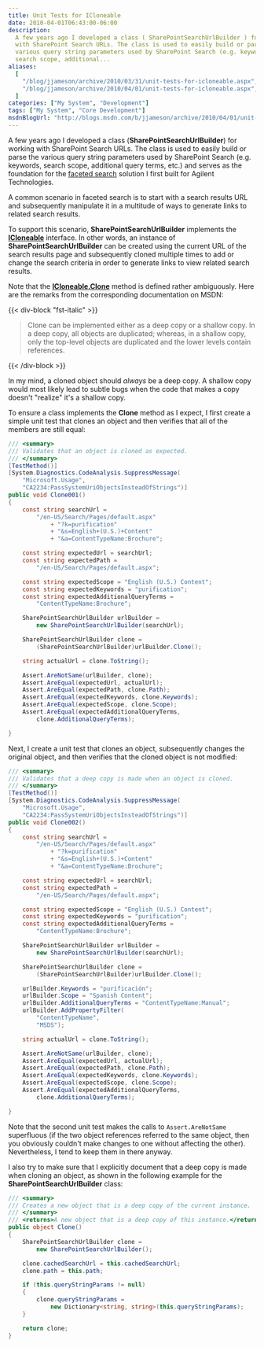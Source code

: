 ```yaml
---
title: Unit Tests for ICloneable
date: 2010-04-01T06:43:00-06:00
description:
  A few years ago I developed a class ( SharePointSearchUrlBuilder ) for working
  with SharePoint Search URLs. The class is used to easily build or parse the
  various query string parameters used by SharePoint Search (e.g. keywords,
  search scope, additional...
aliases:
  [
    "/blog/jjameson/archive/2010/03/31/unit-tests-for-icloneable.aspx",
    "/blog/jjameson/archive/2010/04/01/unit-tests-for-icloneable.aspx",
  ]
categories: ["My System", "Development"]
tags: ["My System", "Core Development"]
msdnBlogUrl: "http://blogs.msdn.com/b/jjameson/archive/2010/04/01/unit-tests-for-icloneable.aspx"
---
```


A few years ago I developed a class (**SharePointSearchUrlBuilder**) for working
with SharePoint Search URLs. The class is used to easily build or parse the
various query string parameters used by SharePoint Search (e.g. keywords, search
scope, additional query terms, etc.) and serves as the foundation for the
[faceted search](/blog/jjameson/2009/09/18/faceted-search-in-moss-2007-and-the-mssdocprops-issue)
solution I first built for Agilent Technologies.

A common scenario in faceted search is to start with a search results URL and
subsequently manipulate it in a multitude of ways to generate links to related
search results.

To support this scenario, **SharePointSearchUrlBuilder** implements the
**[ICloneable](http://msdn.microsoft.com/en-us/library/system.icloneable.aspx)**
interface. In other words, an instance of **SharePointSearchUrlBuilder** can be
created using the current URL of the search results page and subsequently cloned
multiple times to add or change the search criteria in order to generate links
to view related search results.

Note that the
**[ICloneable.Clone](http://msdn.microsoft.com/en-us/library/system.icloneable.clone.aspx)**
method is defined rather ambiguously. Here are the remarks from the
corresponding documentation on MSDN:

{{< div-block "fst-italic" >}}

> Clone can be implemented either as a deep copy or a shallow copy. In a deep
> copy, all objects are duplicated; whereas, in a shallow copy, only the
> top-level objects are duplicated and the lower levels contain references.

{{< /div-block >}}

In my mind, a cloned object should _always_ be a deep copy. A shallow copy would
most likely lead to subtle bugs when the code that makes a copy doesn't
"realize" it's a shallow copy.

To ensure a class implements the **Clone** method as I expect, I first create a
simple unit test that clones an object and then verifies that all of the members
are still equal:

```C#
/// <summary>
/// Validates that an object is cloned as expected.
/// </summary>
[TestMethod()]
[System.Diagnostics.CodeAnalysis.SuppressMessage(
    "Microsoft.Usage",
    "CA2234:PassSystemUriObjectsInsteadOfStrings")]
public void Clone001()
{
    const string searchUrl =
        "/en-US/Search/Pages/default.aspx"
            + "?k=purification"
            + "&s=English+(U.S.)+Content"
            + "&a=ContentTypeName:Brochure";

    const string expectedUrl = searchUrl;
    const string expectedPath =
        "/en-US/Search/Pages/default.aspx";

    const string expectedScope = "English (U.S.) Content";
    const string expectedKeywords = "purification";
    const string expectedAdditionalQueryTerms =
        "ContentTypeName:Brochure";

    SharePointSearchUrlBuilder urlBuilder =
        new SharePointSearchUrlBuilder(searchUrl);

    SharePointSearchUrlBuilder clone =
        (SharePointSearchUrlBuilder)urlBuilder.Clone();

    string actualUrl = clone.ToString();

    Assert.AreNotSame(urlBuilder, clone);
    Assert.AreEqual(expectedUrl, actualUrl);
    Assert.AreEqual(expectedPath, clone.Path);
    Assert.AreEqual(expectedKeywords, clone.Keywords);
    Assert.AreEqual(expectedScope, clone.Scope);
    Assert.AreEqual(expectedAdditionalQueryTerms,
        clone.AdditionalQueryTerms);

}
```

Next, I create a unit test that clones an object, subsequently changes the
original object, and then verifies that the cloned object is not modified:

```C#
/// <summary>
/// Validates that a deep copy is made when an object is cloned.
/// </summary>
[TestMethod()]
[System.Diagnostics.CodeAnalysis.SuppressMessage(
    "Microsoft.Usage",
    "CA2234:PassSystemUriObjectsInsteadOfStrings")]
public void Clone002()
{
    const string searchUrl =
        "/en-US/Search/Pages/default.aspx"
            + "?k=purification"
            + "&s=English+(U.S.)+Content"
            + "&a=ContentTypeName:Brochure";

    const string expectedUrl = searchUrl;
    const string expectedPath =
        "/en-US/Search/Pages/default.aspx";

    const string expectedScope = "English (U.S.) Content";
    const string expectedKeywords = "purification";
    const string expectedAdditionalQueryTerms =
        "ContentTypeName:Brochure";

    SharePointSearchUrlBuilder urlBuilder =
        new SharePointSearchUrlBuilder(searchUrl);

    SharePointSearchUrlBuilder clone =
        (SharePointSearchUrlBuilder)urlBuilder.Clone();

    urlBuilder.Keywords = "purificación";
    urlBuilder.Scope = "Spanish Content";
    urlBuilder.AdditionalQueryTerms = "ContentTypeName:Manual";
    urlBuilder.AddPropertyFilter(
        "ContentTypeName",
        "MSDS");

    string actualUrl = clone.ToString();

    Assert.AreNotSame(urlBuilder, clone);
    Assert.AreEqual(expectedUrl, actualUrl);
    Assert.AreEqual(expectedPath, clone.Path);
    Assert.AreEqual(expectedKeywords, clone.Keywords);
    Assert.AreEqual(expectedScope, clone.Scope);
    Assert.AreEqual(expectedAdditionalQueryTerms,
        clone.AdditionalQueryTerms);

}
```

Note that the second unit test makes the calls to `Assert.AreNotSame`
superfluous (if the two object references referred to the same object, then you
obviously couldn't make changes to one without affecting the other).
Nevertheless, I tend to keep them in there anyway.

I also try to make sure that I explicitly document that a deep copy is made when
cloning an object, as shown in the following example for the
**SharePointSearchUrlBuilder** class:

```C#
/// <summary>
/// Creates a new object that is a deep copy of the current instance.
/// </summary>
/// <returns>A new object that is a deep copy of this instance.</returns>
public object Clone()
{
    SharePointSearchUrlBuilder clone =
        new SharePointSearchUrlBuilder();

    clone.cachedSearchUrl = this.cachedSearchUrl;
    clone.path = this.path;

    if (this.queryStringParams != null)
    {
        clone.queryStringParams =
            new Dictionary<string, string>(this.queryStringParams);
    }

    return clone;
}
```
